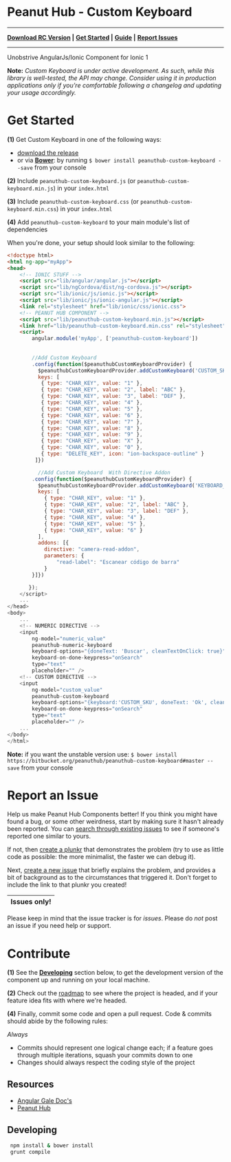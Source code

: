 # Peanut Hub - Custom Keyboard

---
**[Download RC Version](https://bitbucket.org/peanuthub/peanuthub-custom-keyboard) |**
**[Get Started](#get-started) |**
**[Guide](https://angular-gale.azurewebsites.net) |**
**[Report Issues](#report-an-issue)**
 
---

Unobstrive AngularJs/Ionic Component for Ionic 1

**Note:** *Custom Keyboard is under active development. As such, while this library is well-tested, the API may change. Consider using it in production applications only if you're comfortable following a changelog and updating your usage accordingly.*


# Get Started

**(1)** Get Custom Keyboard in one of the following ways:
 - [download the release](https://bitbucket.org/peanuthub/peanuthub-custom-keyboard)
 - or via **[Bower](http://bower.io/)**: by running `$ bower install peanuthub-custom-keyboard --save` from your console

**(2)** Include `peanuthub-custom-keyboard.js` (or `peanuthub-custom-keyboard.min.js`) in your `index.html`

**(3)** Include `peanuthub-custom-keyboard.css` (or `peanuthub-custom-keyboard.min.css`) in your `index.html`

**(4)** Add `peanuthub-custom-keyboard` to your main module's list of dependencies

When you're done, your setup should look similar to the following:

```html
<!doctype html>
<html ng-app="myApp">
<head>
	<!-- IONIC STUFF -->
    <script src="lib/angular/angular.js"></script>
    <script src="lib/ngCordova/dist/ng-cordova.js"></script>
    <script src="lib/ionic/js/ionic.js"></script>
    <script src="lib/ionic/js/ionic-angular.js"></script>
    <link rel="stylesheet" href="lib/ionic/css/ionic.css">
    <!-- PEANUT HUB COMPONENT -->
    <script src="lib/peanuthub-custom-keyboard.min.js"></script>
    <link href="lib/peanuthub-custom-keyboard.min.css" rel="stylesheet">
    <script>
        angular.module('myApp', ['peanuthub-custom-keyboard'])
        
        
        //Add Custom Keyboard 
        .config(function($peanuthubCustomKeyboardProvider) {
          $peanuthubCustomKeyboardProvider.addCustomKeyboard('CUSTOM_SKU', {
          keys: [
           { type: "CHAR_KEY", value: "1" },
           { type: "CHAR_KEY", value: "2", label: "ABC" },
           { type: "CHAR_KEY", value: "3", label: "DEF" },
           { type: "CHAR_KEY", value: "4" },
           { type: "CHAR_KEY", value: "5" },
           { type: "CHAR_KEY", value: "6" },
           { type: "CHAR_KEY", value: "7" },
           { type: "CHAR_KEY", value: "8" },
           { type: "CHAR_KEY", value: "9" },
           { type: "CHAR_KEY", value: "X" },
           { type: "CHAR_KEY", value: "0" },
           { type: "DELETE_KEY", icon: "ion-backspace-outline" }
         ]})

          //Add Custom Keyboard  With Directive Addon
        .config(function($peanuthubCustomKeyboardProvider) {
          $peanuthubCustomKeyboardProvider.addCustomKeyboard('KEYBOARD_WITH_ADDON', {
          keys: [
            { type: "CHAR_KEY", value: "1" },
            { type: "CHAR_KEY", value: "2", label: "ABC" },
            { type: "CHAR_KEY", value: "3", label: "DEF" },
            { type: "CHAR_KEY", value: "4" },
            { type: "CHAR_KEY", value: "5" },
            { type: "CHAR_KEY", value: "6" }
          ],
          addons: [{
            directive: "camera-read-addon",
            parameters: {
                "read-label": "Escanear código de barra"
            }
        }]})

       });
    </script>
    ...
</head>
<body>
    ...
    <!-- NUMERIC DIRECTIVE -->
    <input 
    	ng-model="numeric_value" 
    	peanuthub-numeric-keyboard 
    	keyboard-options="{doneText: 'Buscar', cleanTextOnClick: true}" 
    	keyboard-on-done-keypress="onSearch" 
    	type="text" 
    	placeholder="" />
	<!-- CUSTOM DIRECTIVE -->
	<input 
    	ng-model="custom_value" 
    	peanuthub-custom-keyboard 
    	keyboard-options="{keyboard:'CUSTOM_SKU', doneText: 'Ok', cleanTextOnClick: true, enableWAI:true, theme:'dark'}" 
    	keyboard-on-done-keypress="onSearch" 
    	type="text" 
    	placeholder="" />
    ...
</body>
</html>
```

**Note:** if you want the unstable version use: `$ bower install https://bitbucket.org/peanuthub/peanuthub-custom-keyboard#master --save` from your console


# Report an Issue

Help us make Peanut Hub Components better! If you think you might have found a bug, or some other weirdness, start by making sure
it hasn't already been reported. You can [search through existing issues](https://bitbucket.org/peanuthub/peanuthub-custom-keyboard/issues)
to see if someone's reported one similar to yours.

If not, then [create a plunkr](http://bit.ly/UIR-Plunk) that demonstrates the problem (try to use as little code
as possible: the more minimalist, the faster we can debug it).

Next, [create a new issue](https://bitbucket.org/peanuthub/peanuthub-custom-keyboard/issues) that briefly explains the problem,
and provides a bit of background as to the circumstances that triggered it. Don't forget to include the link to
that plunkr you created!

Issues only! |
-------------|
Please keep in mind that the issue tracker is for *issues*. Please do *not* post an issue if you need help or support. 

# Contribute

**(1)** See the **[Developing](#developing)** section below, to get the development version of the component up and running on your local machine.

**(2)** Check out the [roadmap](#) to see where the project is headed, and if your feature idea fits with where we're headed.

**(4)** Finally, commit some code and open a pull request. Code & commits should abide by the following rules:

*Always*
- Commits should represent one logical change each; if a feature goes through multiple iterations, squash your commits down to one
- Changes should always respect the coding style of the project

## Resources 

- [Angular Gale Doc's](http://angular-gale.azurewebsites.net/)
- [Peanut Hub](http://www.peanuthub.cl)

## Developing

```bash
 npm install & bower install
 grunt compile
```